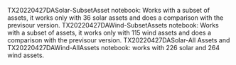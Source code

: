 
TX20220427DASolar-SubsetAsset notebook: Works with a subset of assets, it works only with 36 solar assets and does a comparison with the previsour version.
TX20220427DAWind-SubsetAssets notebook: Works with a subset of assets, it works only with 115 wind assets and does a comparison with the previsour version.
TX20220427DASolar-All Assets and TX20220427DAWind-AllAssets notebook: works with 226 solar and 264 wind assets. 
